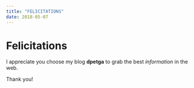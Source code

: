 ```yaml
---
title: "FELICITATIONS"
date: 2018-05-07
---
```



# Felicitations

I appreciate you choose my blog **dpetga** to grab the best *information* in the web.

Thank you!
